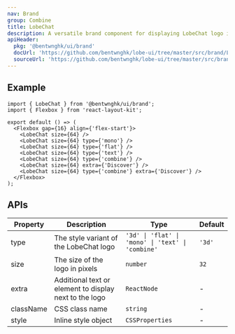 ```yaml
---
nav: Brand
group: Combine
title: LobeChat
description: A versatile brand component for displaying LobeChat logo in various styles including 3D, flat, monochrome, text, and combined formats.
apiHeader:
  pkg: '@bentwnghk/ui/brand'
  docUrl: 'https://github.com/bentwnghk/lobe-ui/tree/master/src/brand/LobeChat/index.md'
  sourceUrl: 'https://github.com/bentwnghk/lobe-ui/tree/master/src/brand/LobeChat/index.tsx'
---
```


## Example

```tsx
import { LobeChat } from '@bentwnghk/ui/brand';
import { Flexbox } from 'react-layout-kit';

export default () => (
  <Flexbox gap={16} align={'flex-start'}>
    <LobeChat size={64} />
    <LobeChat size={64} type={'mono'} />
    <LobeChat size={64} type={'flat'} />
    <LobeChat size={64} type={'text'} />
    <LobeChat size={64} type={'combine'} />
    <LobeChat size={64} extra={'Discover'} />
    <LobeChat size={64} type={'combine'} extra={'Discover'} />
  </Flexbox>
);
```

## APIs

| Property  | Description                                            | Type                                              | Default |
| --------- | ------------------------------------------------------ | ------------------------------------------------- | ------- |
| type      | The style variant of the LobeChat logo                 | `'3d' \| 'flat' \| 'mono' \| 'text' \| 'combine'` | `'3d'`  |
| size      | The size of the logo in pixels                         | `number`                                          | `32`    |
| extra     | Additional text or element to display next to the logo | `ReactNode`                                       | -       |
| className | CSS class name                                         | `string`                                          | -       |
| style     | Inline style object                                    | `CSSProperties`                                   | -       |
